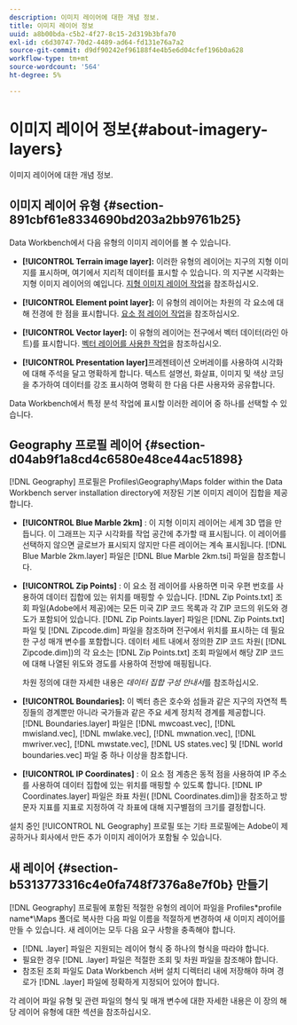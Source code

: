 ```yaml
---
description: 이미지 레이어에 대한 개념 정보.
title: 이미지 레이어 정보
uuid: a8b00bda-c5b2-4f27-8c15-2d319b3bfa70
exl-id: c6d30747-70d2-4489-ad64-fd131e76a7a2
source-git-commit: d9df90242ef96188f4e4b5e6d04cfef196b0a628
workflow-type: tm+mt
source-wordcount: '564'
ht-degree: 5%

---
```


# 이미지 레이어 정보{#about-imagery-layers}

이미지 레이어에 대한 개념 정보.

## 이미지 레이어 유형 {#section-891cbf61e8334690bd203a2bb9761b25}

Data Workbench에서 다음 유형의 이미지 레이어를 볼 수 있습니다.

* **[!UICONTROL Terrain image layer]:** 이러한 유형의 레이어는 지구의 지형 이미지를 표시하며, 여기에서 지리적 데이터를 표시할 수 있습니다. 의 지구본 시각화는 지형 이미지 레이어의 예입니다. [지형 이미지 레이어 작업](../../../home/c-get-started/c-im-layers/c-ter-img-layers/c-ter-img-layers.md#concept-f4b3a20969354ca38955e3fd5beb0f4f)을 참조하십시오.

* **[!UICONTROL Element point layer]:** 이 유형의 레이어는 차원의 각 요소에 대해 전경에 한 점을 표시합니다. [요소 점 레이어 작업](../../../home/c-get-started/c-im-layers/c-elmt-pt-layers/c-elmt-pt-layers.md#concept-7c93c54552844a20bd6014ae8446b3fd)을 참조하십시오.

* **[!UICONTROL Vector layer]:** 이 유형의 레이어는 전구에서 벡터 데이터(라인 아트)를 표시합니다. [벡터 레이어를 사용한 작업](../../../home/c-get-started/c-im-layers/c-vctr-layers/c-vctr-layers.md#concept-a9b9cb7fc33b4aa5ae1646fab202dcc9)을 참조하십시오.

* **[!UICONTROL Presentation layer]**&#x200B;프레젠테이션 오버레이를 사용하여 시각화에 대해 주석을 달고 명확하게 합니다. 텍스트 설명선, 화살표, 이미지 및 색상 코딩을 추가하여 데이터를 강조 표시하여 명확히 한 다음 다른 사용자와 공유합니다.

Data Workbench에서 특정 분석 작업에 표시할 이러한 레이어 중 하나를 선택할 수 있습니다.

## Geography 프로필 레이어 {#section-d04ab9f1a8cd4c6580e48ce44ac51898}

[!DNL Geography] 프로필은 Profiles\Geography\Maps folder within the Data Workbench server installation directory에 저장된 기본 이미지 레이어 집합을 제공합니다.

* **[!UICONTROL Blue Marble 2km]** : 이 지형 이미지 레이어는 세계 3D 맵을 만듭니다. 이 그래프는 지구 시각화를 작업 공간에 추가할 때 표시됩니다. 이 레이어를 선택하지 않으면 글로브가 표시되지 않지만 다른 레이어는 계속 표시됩니다. [!DNL Blue Marble 2km.layer] 파일은 [!DNL Blue Marble 2km.tsi] 파일을 참조합니다.

* **[!UICONTROL Zip Points]** : 이 요소 점 레이어를 사용하면 미국 우편 번호를 사용하여 데이터 집합에 있는 위치를 매핑할 수 있습니다. [!DNL Zip Points.txt] 조회 파일(Adobe에서 제공)에는 모든 미국 ZIP 코드 목록과 각 ZIP 코드의 위도와 경도가 포함되어 있습니다. [!DNL Zip Points.layer] 파일은 [!DNL Zip Points.txt] 파일 및 [!DNL Zipcode.dim] 파일을 참조하며 전구에서 위치를 표시하는 데 필요한 구성 매개 변수를 포함합니다. 데이터 세트 내에서 정의한 ZIP 코드 차원( [!DNL Zipcode.dim])의 각 요소는 [!DNL Zip Points.txt] 조회 파일에서 해당 ZIP 코드에 대해 나열된 위도와 경도를 사용하여 전방에 매핑됩니다.

   차원 정의에 대한 자세한 내용은 *데이터 집합 구성 안내서*&#x200B;를 참조하십시오.

* **[!UICONTROL Boundaries]:** 이 벡터 층은 호수와 섬들과 같은 지구의 자연적 특징들의 경계뿐만 아니라 국가들과 같은 주요 세계 정치적 경계를 제공합니다. [!DNL Boundaries.layer] 파일은 [!DNL mwcoast.vec], [!DNL mwisland.vec], [!DNL mwlake.vec], [!DNL mwnation.vec], [!DNL mwriver.vec], [!DNL mwstate.vec], [!DNL US states.vec] 및 [!DNL world boundaries.vec] 파일 중 하나 이상을 참조합니다.

* **[!UICONTROL IP Coordinates]** : 이 요소 점 계층은 동적 점을 사용하여 IP 주소를 사용하여 데이터 집합에 있는 위치를 매핑할 수 있도록 합니다. [!DNL IP Coordinates.layer] 파일은 좌표 차원( [!DNL Coordinates.dim])을 참조하고 방문자 지표를 지표로 지정하여 각 좌표에 대해 지구별점의 크기를 결정합니다.

설치 중인 [!UICONTROL NL Geography] 프로필 또는 기타 프로필에는 Adobe이 제공하거나 회사에서 만든 추가 이미지 레이어가 포함될 수 있습니다.

## 새 레이어 {#section-b5313773316c4e0fa748f7376a8e7f0b} 만들기

[!DNL Geography] 프로필에 포함된 적절한 유형의 레이어 파일을 Profiles\*profile name*\Maps 폴더로 복사한 다음 파일 이름을 적절하게 변경하여 새 이미지 레이어를 만들 수 있습니다. 새 레이어는 모두 다음 요구 사항을 충족해야 합니다.

* [!DNL .layer] 파일은 지원되는 레이어 형식 중 하나의 형식을 따라야 합니다.
* 필요한 경우 [!DNL .layer] 파일은 적절한 조회 및 차원 파일을 참조해야 합니다.
* 참조된 조회 파일도 Data Workbench 서버 설치 디렉터리 내에 저장해야 하며 경로가 [!DNL .layer] 파일에 정확하게 지정되어 있어야 합니다.

각 레이어 파일 유형 및 관련 파일의 형식 및 매개 변수에 대한 자세한 내용은 이 장의 해당 레이어 유형에 대한 섹션을 참조하십시오.
